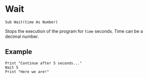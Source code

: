 <!--time-->
Wait
====

```eppabasic
Sub Wait(time As Number)
```

Stops the execution of the program for `time` seconds.
Time can be a decimal number.

Example
---------
```eppabasic
Print "Continue after 5 seconds..."
Wait 5
Print "Here we are!"
```
